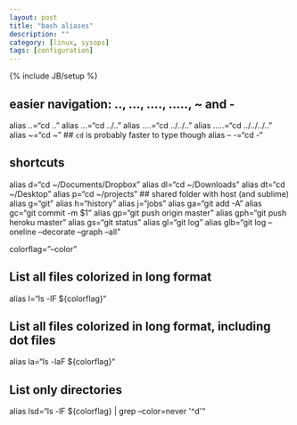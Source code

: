 ```yaml
---
layout: post
title: "bash aliases"
description: ""
category: [linux, sysops]
tags: [configuration]
---
```

{% include JB/setup %}

## easier navigation: .., …, …., ….., ~ and -
alias ..=“cd ..”
alias …=“cd ../..”
alias ….=“cd ../../..”
alias …..=“cd ../../../..”
alias ~=“cd ~” ## `cd` is probably faster to type though
alias – -=“cd -“

## shortcuts
alias d=“cd ~/Documents/Dropbox”
alias dl=“cd ~/Downloads”
alias dt=“cd ~/Desktop”
alias p=“cd ~/projects” ## shared folder with host (and sublime)
alias g=“git”
alias h=“history”
alias j=“jobs”
alias ga=“git add -A”
alias gc=“git commit -m $1”
alias gp=“git push origin master”
alias gph=“git push heroku master”
alias gs=“git status”
alias gl=“git log”
alias glb=“git log –oneline –decorate –graph –all”

colorflag=”–color”
## List all files colorized in long format
alias l=“ls -lF ${colorflag}“

## List all files colorized in long format, including dot files
alias la=“ls -laF ${colorflag}“

## List only directories
alias lsd=“ls -lF ${colorflag} | grep –color=never '^d'“

